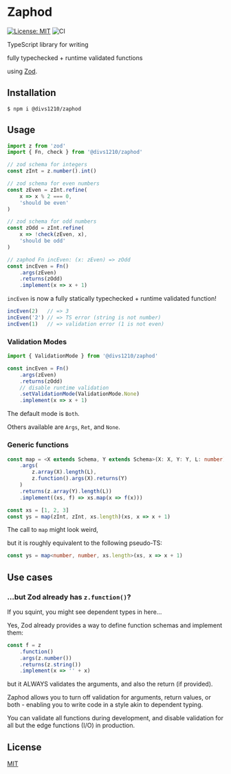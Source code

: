 # Zaphod

[![License: MIT](https://img.shields.io/badge/License-MIT-green.svg)](https://opensource.org/licenses/MIT)
 ![CI](https://github.com/divs1210/zaphod/actions/workflows/node.js.yml/badge.svg)

TypeScript library for writing 

fully typechecked + runtime validated functions 

using [Zod](https://github.com/colinhacks/zod).

## Installation

```
$ npm i @divs1210/zaphod
```

## Usage

```typescript
import z from 'zod'
import { Fn, check } from '@divs1210/zaphod'

// zod schema for integers
const zInt = z.number().int()

// zod schema for even numbers
const zEven = zInt.refine(
    x => x % 2 === 0,
    'should be even'
)

// zod schema for odd numbers
const zOdd = zInt.refine(
    x => !check(zEven, x),
    'should be odd'
)

// zaphod Fn incEven: (x: zEven) => zOdd 
const incEven = Fn()
    .args(zEven)
    .returns(zOdd)
    .implement(x => x + 1)
```

`incEven` is now a fully statically typechecked + runtime validated function!

```typescript
incEven(2)   // => 3
incEven('2') // => TS error (string is not number)
incEven(1)   // => validation error (1 is not even)
```

### Validation Modes

```typescript
import { ValidationMode } from '@divs1210/zaphod'

const incEven = Fn()
    .args(zEven)
    .returns(zOdd)
    // disable runtime validation
    .setValidationMode(ValidationMode.None)
    .implement(x => x + 1)
```

The default mode is `Both`.

Others available are `Args`, `Ret`, and `None`.

### Generic functions

```typescript
const map = <X extends Schema, Y extends Schema>(X: X, Y: Y, L: number) => Fn()
    .args(
        z.array(X).length(L),
        z.function().args(X).returns(Y)
    )
    .returns(z.array(Y).length(L))
    .implement((xs, f) => xs.map(x => f(x)))

const xs = [1, 2, 3]
const ys = map(zInt, zInt, xs.length)(xs, x => x + 1)
```

The call to `map` might look weird,

but it is roughly equivalent to the following pseudo-TS:

```typescript
const ys = map<number, number, xs.length>(xs, x => x + 1)
```

## Use cases

### ...but Zod already has `z.function()`?

If you squint, you might see dependent types in here...

Yes, Zod already provides a way to define function schemas and implement them:

```typescript
const f = z
    .function()
    .args(z.number())
    .returns(z.string())
    .implement(x => '' + x)
```

but it ALWAYS validates the arguments, and also the return (if provided).

Zaphod allows you to turn off validation for arguments, return values, or both -
enabling you to write code in a style akin to dependent typing.

You can validate all functions during development,
and disable validation for all but the edge functions (I/O) in production.

## License

[MIT](/LICENSE)
